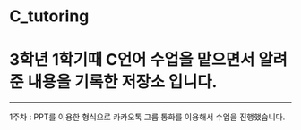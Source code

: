# C_tutoring

# 3학년 1학기때 C언어 수업을 맡으면서 알려준 내용을 기록한 저장소 입니다.

---

1주차 : PPT를 이용한 형식으로 카카오톡 그룹 통화를 이용해서 수업을 진행했습니다.
